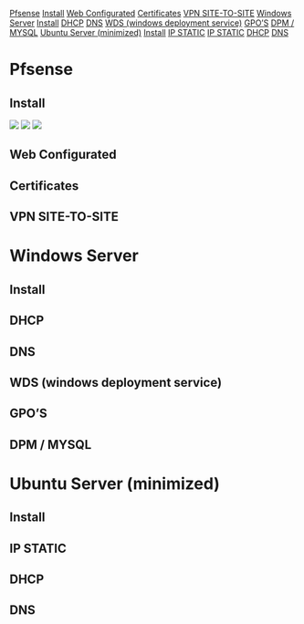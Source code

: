 [Pfsense](#Pfsense)
	[Install](#Install)
	[Web Configurated](#Web%20Configurated)
	[Certificates](#Certificates)
	[VPN SITE-TO-SITE](#VPN%20SITE-TO-SITE)
[Windows Server](#Windows%20Server)
	[Install](#Install)
	[DHCP](#DHCP)
	[DNS](#DNS)
	[WDS (windows deployment service)](#WDS%20(windows%20deployment%20service))
	[GPO’S](#GPO’S)
	[DPM / MYSQL](#DPM%20/%20MYSQL)
[Ubuntu Server (minimized)](#Ubuntu%20Server%20(minimized))
	[Install](#Install)
	[IP STATIC](#IP%20STATIC)
	[IP STATIC](#IP%20STATIC)
	[DHCP](#DHCP)
	[DNS](#DNS)
	



















# Pfsense 
## Install
![](../../attachments/1%20-%20Pfsense%20Installation.png)
![](../../attachments/Untitled.png)
![](../../attachments/Untitled-1.png)

## Web Configurated

## Certificates
## VPN SITE-TO-SITE
# Windows Server
## Install
## DHCP
## DNS
## WDS (windows deployment service)
## GPO’S
## DPM / MYSQL
# Ubuntu Server (minimized)
## Install
## IP STATIC
## DHCP
## DNS